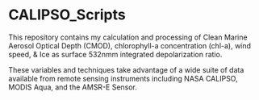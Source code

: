# CALIPSO_Scripts
This repository contains my calculation and processing of Clean Marine Aerosol Optical Depth (CMOD), chlorophyll-a concentration (chl-a), wind speed, & Ice as surface 532nmm integrated depolarization ratio. 

These variables and techniques take advantage of a wide suite of data available from remote sensing instruments including NASA CALIPSO, MODIS Aqua, and the AMSR-E Sensor. 

